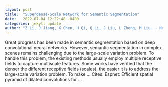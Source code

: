 ```yaml
---
layout: post
title:  "Superdense-Scale Network for Semantic Segmentation"
date:   2022-07-04 12:22:48 -0400
categories: jekyll update
author: "Z Li, J Jiang, X Chen, H Qi, Q Li, J Liu, L Zheng, M Liu… - Neurocomputing, 2022"
---
```

Great progress has been made in semantic segmentation based on deep convolutional neural networks. However, semantic segmentation in complex scenes remains challenging due to the large-scale variation problem. To handle this problem, the existing methods usually employ multiple receptive fields to capture multiscale features. Some works have verified that the denser the different receptive fields (scales), the easier it is to address the large-scale variation problem. To make …
Cites: ‪Espnet: Efficient spatial pyramid of dilated convolutions for …‬  